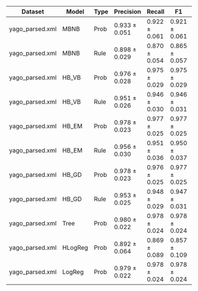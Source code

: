 | Dataset         | Model   | Type   | Precision     | Recall        | F1            | AUC           |
|-----------------|---------|--------|---------------|---------------|---------------|---------------|
| yago_parsed.xml | MBNB    | Prob   | 0.933 ± 0.051 | 0.922 ± 0.061 | 0.921 ± 0.061 | 0.974 ± 0.038 |
| yago_parsed.xml | MBNB    | Rule   | 0.898 ± 0.029 | 0.870 ± 0.054 | 0.865 ± 0.057 | 0.851 ± 0.043 |
| yago_parsed.xml | HB_VB   | Prob   | 0.976 ± 0.028 | 0.975 ± 0.029 | 0.975 ± 0.029 | 0.995 ± 0.006 |
| yago_parsed.xml | HB_VB   | Rule   | 0.951 ± 0.026 | 0.946 ± 0.030 | 0.946 ± 0.031 | 0.937 ± 0.041 |
| yago_parsed.xml | HB_EM   | Prob   | 0.978 ± 0.023 | 0.977 ± 0.025 | 0.977 ± 0.025 | 0.995 ± 0.005 |
| yago_parsed.xml | HB_EM   | Rule   | 0.956 ± 0.030 | 0.951 ± 0.036 | 0.950 ± 0.037 | 0.945 ± 0.046 |
| yago_parsed.xml | HB_GD   | Prob   | 0.978 ± 0.023 | 0.976 ± 0.025 | 0.977 ± 0.025 | 0.995 ± 0.005 |
| yago_parsed.xml | HB_GD   | Rule   | 0.953 ± 0.025 | 0.948 ± 0.029 | 0.947 ± 0.031 | 0.940 ± 0.042 |
| yago_parsed.xml | Tree    | Prob   | 0.980 ± 0.022 | 0.978 ± 0.024 | 0.978 ± 0.024 | 0.995 ± 0.005 |
| yago_parsed.xml | HLogReg | Prob   | 0.892 ± 0.064 | 0.869 ± 0.089 | 0.857 ± 0.109 | 0.919 ± 0.068 |
| yago_parsed.xml | LogReg  | Prob   | 0.979 ± 0.022 | 0.978 ± 0.024 | 0.978 ± 0.024 | 0.996 ± 0.005 |